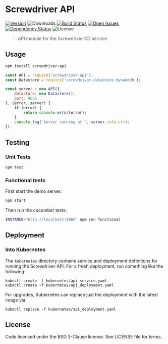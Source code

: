 # Screwdriver API
[![Version][npm-image]][npm-url] ![Downloads][downloads-image] [![Build Status][wercker-image]][wercker-url] [![Open Issues][issues-image]][issues-url] [![Dependency Status][daviddm-image]][daviddm-url] ![License][license-image]

> API module for the Screwdriver CD service

## Usage

```bash
npm install screwdriver-api
```

```javascript
const API = require('screwdriver-api');
const Datastore = require('screwdriver-datastore-dynamodb');

const server = new API({
    datastore: new Datastore(),
    port: 8666
}, (error, server) {
    if (error) {
        return console.error(error);
    }
    console.log('Server running at ', server.info.uri);
});
```

## Testing

### Unit Tests

```bash
npm test
```

### Functional tests

First start the demo server:
```bash
npm start
```

Then run the cucumber tests:
```bash
INSTANCE="http://localhost:8666" npm run functional
```

## Deployment

### Into Kubernetes

The `kubernetes` directory contains service and deployment definitions for running the Screwdriver API.
For a fresh deployment, run something like the following:

    kubectl create -f kubernetes/api_service.yaml
    kubectl create -f kubernetes/api_deployment.yaml

For upgrades, Kubernetes can replace just the deployment with the latest image via:

    kubectl replace -f kubernetes/api_deployment.yaml

## License

Code licensed under the BSD 3-Clause license. See LICENSE file for terms.

[npm-image]: https://img.shields.io/npm/v/screwdriver-api.svg
[npm-url]: https://npmjs.org/package/screwdriver-api
[downloads-image]: https://img.shields.io/npm/dt/screwdriver-api.svg
[license-image]: https://img.shields.io/npm/l/screwdriver-api.svg
[issues-image]: https://img.shields.io/github/issues/screwdriver-cd/api.svg
[issues-url]: https://github.com/screwdriver-cd/api/issues
[wercker-image]: https://app.wercker.com/status/3b34e93cc47c1b05d484158c012cb731
[wercker-url]: https://app.wercker.com/project/bykey/3b34e93cc47c1b05d484158c012cb731
[daviddm-image]: https://david-dm.org/screwdriver-cd/api.svg?theme=shields.io
[daviddm-url]: https://david-dm.org/screwdriver-cd/api
